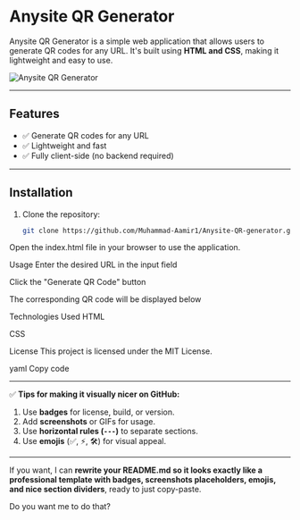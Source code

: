 # Anysite QR Generator

Anysite QR Generator is a simple web application that allows users to generate QR codes for any URL. It's built using **HTML and CSS**, making it lightweight and easy to use.

![Anysite QR Generator](https://via.placeholder.com/150)

---

## Features

- ✅ Generate QR codes for any URL
- ✅ Lightweight and fast
- ✅ Fully client-side (no backend required)

---

## Installation

1. Clone the repository:

   ```bash
   git clone https://github.com/Muhammad-Aamir1/Anysite-QR-generator.git
Open the index.html file in your browser to use the application.

Usage
Enter the desired URL in the input field

Click the "Generate QR Code" button

The corresponding QR code will be displayed below

Technologies Used
HTML

CSS

License
This project is licensed under the MIT License.

yaml
Copy code

---

✅ **Tips for making it visually nicer on GitHub:**
1. Use **badges** for license, build, or version.
2. Add **screenshots** or GIFs for usage.
3. Use **horizontal rules (`---`)** to separate sections.
4. Use **emojis** (✅, ⚡, 🛠) for visual appeal.

---

If you want, I can **rewrite your README.md so it looks exactly like a professional template with badges, screenshots placeholders, emojis, and nice section dividers**, ready to just copy-paste.  

Do you want me to do that?
